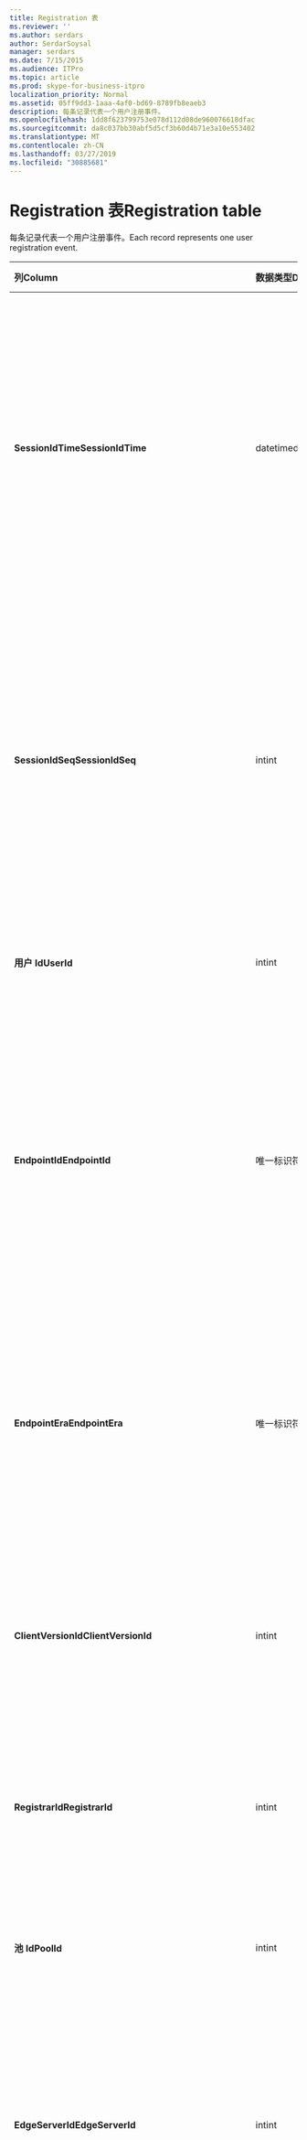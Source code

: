 ```yaml
---
title: Registration 表
ms.reviewer: ''
ms.author: serdars
author: SerdarSoysal
manager: serdars
ms.date: 7/15/2015
ms.audience: ITPro
ms.topic: article
ms.prod: skype-for-business-itpro
localization_priority: Normal
ms.assetid: 05ff9dd3-1aaa-4af0-bd69-8789fb8eaeb3
description: 每条记录代表一个用户注册事件。
ms.openlocfilehash: 1dd8f623799753e078d112d08de960076618dfac
ms.sourcegitcommit: da8c037bb30abf5d5cf3b60d4b71e3a10e553402
ms.translationtype: MT
ms.contentlocale: zh-CN
ms.lasthandoff: 03/27/2019
ms.locfileid: "30885681"
---
```

# <a name="registration-table"></a><span data-ttu-id="6cc78-103">Registration 表</span><span class="sxs-lookup"><span data-stu-id="6cc78-103">Registration table</span></span>
 
<span data-ttu-id="6cc78-104">每条记录代表一个用户注册事件。</span><span class="sxs-lookup"><span data-stu-id="6cc78-104">Each record represents one user registration event.</span></span>
  
|<span data-ttu-id="6cc78-105">**列**</span><span class="sxs-lookup"><span data-stu-id="6cc78-105">**Column**</span></span>|<span data-ttu-id="6cc78-106">**数据类型**</span><span class="sxs-lookup"><span data-stu-id="6cc78-106">**Data Type**</span></span>|<span data-ttu-id="6cc78-107">**键/索引**</span><span class="sxs-lookup"><span data-stu-id="6cc78-107">**Key/Index**</span></span>|<span data-ttu-id="6cc78-108">**详细信息**</span><span class="sxs-lookup"><span data-stu-id="6cc78-108">**Details**</span></span>|
|:-----|:-----|:-----|:-----|
|<span data-ttu-id="6cc78-109">**SessionIdTime**</span><span class="sxs-lookup"><span data-stu-id="6cc78-109">**SessionIdTime**</span></span> <br/> |<span data-ttu-id="6cc78-110">datetime</span><span class="sxs-lookup"><span data-stu-id="6cc78-110">datetime</span></span>  <br/> |<span data-ttu-id="6cc78-111">主、 外</span><span class="sxs-lookup"><span data-stu-id="6cc78-111">Primary, Foreign</span></span>  <br/> |<span data-ttu-id="6cc78-112">会话请求的时间。</span><span class="sxs-lookup"><span data-stu-id="6cc78-112">Time of session request.</span></span> <span data-ttu-id="6cc78-113">与**SessionIdSeq**结合使用，来唯一地标识会话。</span><span class="sxs-lookup"><span data-stu-id="6cc78-113">Used in conjunction with **SessionIdSeq** to uniquely identify a session.</span></span> <span data-ttu-id="6cc78-114">[Dialogs 表中的业务服务器 2015 Skype](dialogs.md)的详细信息，请参阅。</span><span class="sxs-lookup"><span data-stu-id="6cc78-114">See the [Dialogs table in Skype for Business Server 2015](dialogs.md) for more information.</span></span> <br/> |
|<span data-ttu-id="6cc78-115">**SessionIdSeq**</span><span class="sxs-lookup"><span data-stu-id="6cc78-115">**SessionIdSeq**</span></span> <br/> |<span data-ttu-id="6cc78-116">int</span><span class="sxs-lookup"><span data-stu-id="6cc78-116">int</span></span>  <br/> |<span data-ttu-id="6cc78-117">主、 外</span><span class="sxs-lookup"><span data-stu-id="6cc78-117">Primary, Foreign</span></span>  <br/> |<span data-ttu-id="6cc78-118">标识会话的 ID 号。</span><span class="sxs-lookup"><span data-stu-id="6cc78-118">ID number to identify the session.</span></span> <span data-ttu-id="6cc78-119">与**SessionIdTime**结合使用，来唯一地标识会话。</span><span class="sxs-lookup"><span data-stu-id="6cc78-119">Used in conjunction with **SessionIdTime** to uniquely identify a session.</span></span> <span data-ttu-id="6cc78-120">[Dialogs 表中的业务服务器 2015 Skype](dialogs.md)的详细信息，请参阅。</span><span class="sxs-lookup"><span data-stu-id="6cc78-120">See the [Dialogs table in Skype for Business Server 2015](dialogs.md) for more information.</span></span> <br/> |
|<span data-ttu-id="6cc78-121">**用户 Id**</span><span class="sxs-lookup"><span data-stu-id="6cc78-121">**UserId**</span></span> <br/> |<span data-ttu-id="6cc78-122">int</span><span class="sxs-lookup"><span data-stu-id="6cc78-122">int</span></span>  <br/> |<span data-ttu-id="6cc78-123">外</span><span class="sxs-lookup"><span data-stu-id="6cc78-123">Foreign</span></span>  <br/> |<span data-ttu-id="6cc78-124">用户 id。</span><span class="sxs-lookup"><span data-stu-id="6cc78-124">The user ID.</span></span> <span data-ttu-id="6cc78-125">请参阅[用户表](users.md)的详细信息。</span><span class="sxs-lookup"><span data-stu-id="6cc78-125">See the [Users table](users.md) for more information.</span></span> <br/> |
|<span data-ttu-id="6cc78-126">**EndpointId**</span><span class="sxs-lookup"><span data-stu-id="6cc78-126">**EndpointId**</span></span> <br/> |<span data-ttu-id="6cc78-127">唯一标识符</span><span class="sxs-lookup"><span data-stu-id="6cc78-127">uniqueidentifier</span></span>  <br/> ||<span data-ttu-id="6cc78-128">要确定注册终结点的 GUID。</span><span class="sxs-lookup"><span data-stu-id="6cc78-128">A GUID to identify a registration endpoint.</span></span> <span data-ttu-id="6cc78-129">来自同一台计算机的同一用户的注册事件通常将具有相同的终结点 id。</span><span class="sxs-lookup"><span data-stu-id="6cc78-129">Usually the register event from the same computer of the same user will have the same endpoint ID.</span></span> <span data-ttu-id="6cc78-130">不同的计算机具有不同的终结点 id。</span><span class="sxs-lookup"><span data-stu-id="6cc78-130">Different machines have a different endpoint ID.</span></span>  <br/> |
|<span data-ttu-id="6cc78-131">**EndpointEra**</span><span class="sxs-lookup"><span data-stu-id="6cc78-131">**EndpointEra**</span></span> <br/> |<span data-ttu-id="6cc78-132">唯一标识符</span><span class="sxs-lookup"><span data-stu-id="6cc78-132">uniqueIdentifier</span></span>  <br/> ||<span data-ttu-id="6cc78-133">ID 用于区分涉及同一用户和同一终结点的注册。</span><span class="sxs-lookup"><span data-stu-id="6cc78-133">ID used to differentiate registrations that involve the same user and the same endpoint.</span></span>  <br/> <span data-ttu-id="6cc78-134">此字段是在 Microsoft Lync Server 2013 中引入的。</span><span class="sxs-lookup"><span data-stu-id="6cc78-134">This field was introduced in Microsoft Lync Server 2013.</span></span>  <br/> |
|<span data-ttu-id="6cc78-135">**ClientVersionId**</span><span class="sxs-lookup"><span data-stu-id="6cc78-135">**ClientVersionId**</span></span> <br/> |<span data-ttu-id="6cc78-136">int</span><span class="sxs-lookup"><span data-stu-id="6cc78-136">int</span></span>  <br/> |<span data-ttu-id="6cc78-137">外</span><span class="sxs-lookup"><span data-stu-id="6cc78-137">Foreign</span></span>  <br/> |<span data-ttu-id="6cc78-138">当前用户的客户端版本。</span><span class="sxs-lookup"><span data-stu-id="6cc78-138">Client version of current user.</span></span> <span data-ttu-id="6cc78-139">请参阅[ClientVersions 表中的业务服务器 2015 Skype](clientversions.md)的详细信息。</span><span class="sxs-lookup"><span data-stu-id="6cc78-139">See the [ClientVersions table in Skype for Business Server 2015](clientversions.md) for more information.</span></span> <br/> |
|<span data-ttu-id="6cc78-140">**RegistrarId**</span><span class="sxs-lookup"><span data-stu-id="6cc78-140">**RegistrarId**</span></span> <br/> |<span data-ttu-id="6cc78-141">int</span><span class="sxs-lookup"><span data-stu-id="6cc78-141">int</span></span>  <br/> |<span data-ttu-id="6cc78-142">外</span><span class="sxs-lookup"><span data-stu-id="6cc78-142">Foreign</span></span>  <br/> |<span data-ttu-id="6cc78-143">用于注册的注册器服务器的 ID。</span><span class="sxs-lookup"><span data-stu-id="6cc78-143">ID of the Registrar Server used for registration.</span></span> <span data-ttu-id="6cc78-144">请参阅[服务器表](servers.md)的详细信息。</span><span class="sxs-lookup"><span data-stu-id="6cc78-144">See the [Servers table](servers.md) for more information.</span></span> <br/> |
|<span data-ttu-id="6cc78-145">**池 Id**</span><span class="sxs-lookup"><span data-stu-id="6cc78-145">**PoolId**</span></span> <br/> |<span data-ttu-id="6cc78-146">int</span><span class="sxs-lookup"><span data-stu-id="6cc78-146">int</span></span>  <br/> |<span data-ttu-id="6cc78-147">外</span><span class="sxs-lookup"><span data-stu-id="6cc78-147">Foreign</span></span>  <br/> |<span data-ttu-id="6cc78-148">在其中已捕获会话的池的 ID。</span><span class="sxs-lookup"><span data-stu-id="6cc78-148">ID of the pool in which the session was captured.</span></span> <span data-ttu-id="6cc78-149">请参阅[Pools 表](pools.md)的详细信息。</span><span class="sxs-lookup"><span data-stu-id="6cc78-149">See the [Pools table](pools.md) for more information.</span></span> <br/> |
|<span data-ttu-id="6cc78-150">**EdgeServerId**</span><span class="sxs-lookup"><span data-stu-id="6cc78-150">**EdgeServerId**</span></span> <br/> |<span data-ttu-id="6cc78-151">int</span><span class="sxs-lookup"><span data-stu-id="6cc78-151">int</span></span>  <br/> |<span data-ttu-id="6cc78-152">外</span><span class="sxs-lookup"><span data-stu-id="6cc78-152">Foreign</span></span>  <br/> |<span data-ttu-id="6cc78-153">将边缘服务器注册。</span><span class="sxs-lookup"><span data-stu-id="6cc78-153">Edge Server the registration is going through.</span></span> <span data-ttu-id="6cc78-154">请参阅[EdgeServers 表中的业务服务器 2015 Skype](edgeservers.md)的详细信息。</span><span class="sxs-lookup"><span data-stu-id="6cc78-154">See the [EdgeServers table in Skype for Business Server 2015](edgeservers.md) for more information.</span></span> <br/> |
|<span data-ttu-id="6cc78-155">**IsInternal**</span><span class="sxs-lookup"><span data-stu-id="6cc78-155">**IsInternal**</span></span> <br/> |<span data-ttu-id="6cc78-156">位</span><span class="sxs-lookup"><span data-stu-id="6cc78-156">Bit</span></span>  <br/> ||<span data-ttu-id="6cc78-157">是否用户登录从内部或不。</span><span class="sxs-lookup"><span data-stu-id="6cc78-157">Whether the user is logged on from internal or not.</span></span>  <br/> |
|<span data-ttu-id="6cc78-158">**IsUserServiceAvailable**</span><span class="sxs-lookup"><span data-stu-id="6cc78-158">**IsUserServiceAvailable**</span></span> <br/> |<span data-ttu-id="6cc78-159">bit</span><span class="sxs-lookup"><span data-stu-id="6cc78-159">bit</span></span>  <br/> ||<span data-ttu-id="6cc78-160">UserService 是否可用。</span><span class="sxs-lookup"><span data-stu-id="6cc78-160">Whether the UserService is available or not.</span></span>  <br/> |
|<span data-ttu-id="6cc78-161">**IsPrimaryRegistrar**</span><span class="sxs-lookup"><span data-stu-id="6cc78-161">**IsPrimaryRegistrar**</span></span> <br/> |<span data-ttu-id="6cc78-162">bit</span><span class="sxs-lookup"><span data-stu-id="6cc78-162">bit</span></span>  <br/> ||<span data-ttu-id="6cc78-163">是否注册到主注册器或不。</span><span class="sxs-lookup"><span data-stu-id="6cc78-163">Whether register to the primary Registrar or not.</span></span>  <br/> |
|<span data-ttu-id="6cc78-164">**IsPrimaryRegistrarCentral**</span><span class="sxs-lookup"><span data-stu-id="6cc78-164">**IsPrimaryRegistrarCentral**</span></span> <br/> |<span data-ttu-id="6cc78-165">bit</span><span class="sxs-lookup"><span data-stu-id="6cc78-165">bit</span></span>  <br/> ||<span data-ttu-id="6cc78-166">指示用户与 survivable branch appliance 注册。</span><span class="sxs-lookup"><span data-stu-id="6cc78-166">Indicates whether or not the user is registered with a survivable branch appliance.</span></span>  <br/> <span data-ttu-id="6cc78-167">此字段是在 Microsoft Lync Server 2013 中引入的。</span><span class="sxs-lookup"><span data-stu-id="6cc78-167">This field was introduced in Microsoft Lync Server 2013.</span></span>  <br/> |
|<span data-ttu-id="6cc78-168">**RegisterTime**</span><span class="sxs-lookup"><span data-stu-id="6cc78-168">**RegisterTime**</span></span> <br/> |<span data-ttu-id="6cc78-169">datetime</span><span class="sxs-lookup"><span data-stu-id="6cc78-169">datetime</span></span>  <br/> ||<span data-ttu-id="6cc78-170">注册时间。</span><span class="sxs-lookup"><span data-stu-id="6cc78-170">Registration time.</span></span>  <br/> |
|<span data-ttu-id="6cc78-171">**DeRegisterTime**</span><span class="sxs-lookup"><span data-stu-id="6cc78-171">**DeRegisterTime**</span></span> <br/> |<span data-ttu-id="6cc78-172">datetime</span><span class="sxs-lookup"><span data-stu-id="6cc78-172">datetime</span></span>  <br/> ||<span data-ttu-id="6cc78-173">注销时间。</span><span class="sxs-lookup"><span data-stu-id="6cc78-173">De-Registration time.</span></span>  <br/> |
|<span data-ttu-id="6cc78-174">**ResponseCode**</span><span class="sxs-lookup"><span data-stu-id="6cc78-174">**ResponseCode**</span></span> <br/> |<span data-ttu-id="6cc78-175">int</span><span class="sxs-lookup"><span data-stu-id="6cc78-175">int</span></span>  <br/> ||<span data-ttu-id="6cc78-176">注册请求的响应代码。</span><span class="sxs-lookup"><span data-stu-id="6cc78-176">Response code of the register request.</span></span>  <br/> |
|<span data-ttu-id="6cc78-177">**DiagnosticId**</span><span class="sxs-lookup"><span data-stu-id="6cc78-177">**DiagnosticId**</span></span> <br/> |<span data-ttu-id="6cc78-178">int</span><span class="sxs-lookup"><span data-stu-id="6cc78-178">int</span></span>  <br/> ||<span data-ttu-id="6cc78-179">注册请求的诊断 ID。</span><span class="sxs-lookup"><span data-stu-id="6cc78-179">Diagnostic ID of the register request.</span></span> <span data-ttu-id="6cc78-180">这表明该诊断信息类型。</span><span class="sxs-lookup"><span data-stu-id="6cc78-180">This indicates that diagnostic information type.</span></span>  <br/> |
|<span data-ttu-id="6cc78-181">**DeviceId**</span><span class="sxs-lookup"><span data-stu-id="6cc78-181">**DeviceId**</span></span> <br/> |<span data-ttu-id="6cc78-182">int</span><span class="sxs-lookup"><span data-stu-id="6cc78-182">int</span></span>  <br/> |<span data-ttu-id="6cc78-183">外</span><span class="sxs-lookup"><span data-stu-id="6cc78-183">Foreign</span></span>  <br/> |<span data-ttu-id="6cc78-184">注册请求来自设备。</span><span class="sxs-lookup"><span data-stu-id="6cc78-184">The device that the register request is coming from.</span></span> <span data-ttu-id="6cc78-185">请参阅[设备表中的业务服务器 2015 Skype](devices.md)的详细信息。</span><span class="sxs-lookup"><span data-stu-id="6cc78-185">See the [Devices table in Skype for Business Server 2015](devices.md) for more information.</span></span> <br/> |
|<span data-ttu-id="6cc78-186">**DeRegisterTypeId**</span><span class="sxs-lookup"><span data-stu-id="6cc78-186">**DeRegisterTypeId**</span></span> <br/> |<span data-ttu-id="6cc78-187">tinyint</span><span class="sxs-lookup"><span data-stu-id="6cc78-187">tinyint</span></span>  <br/> |<span data-ttu-id="6cc78-188">外</span><span class="sxs-lookup"><span data-stu-id="6cc78-188">Foreign</span></span>  <br/> |<span data-ttu-id="6cc78-189">De-register，例如启动的用户、 注册过期、 客户端故障，等原因。</span><span class="sxs-lookup"><span data-stu-id="6cc78-189">The reason of de-register, such as 'user initiated', 'registration expired', 'client fail', and more.</span></span> <span data-ttu-id="6cc78-190">请参阅[DeRegisterType 表中的业务服务器 2015 Skype](deregistertype.md)的详细信息。</span><span class="sxs-lookup"><span data-stu-id="6cc78-190">See the [DeRegisterType table in Skype for Business Server 2015](deregistertype.md) for more information.</span></span> <br/> |
|<span data-ttu-id="6cc78-191">**IPAddress**</span><span class="sxs-lookup"><span data-stu-id="6cc78-191">**IPAddress**</span></span> <br/> |<span data-ttu-id="6cc78-192">nvarchar(256)</span><span class="sxs-lookup"><span data-stu-id="6cc78-192">nvarchar(256)</span></span>  <br/> ||<span data-ttu-id="6cc78-193">用户注册的终结点的 IP 地址。</span><span class="sxs-lookup"><span data-stu-id="6cc78-193">IP address of the endpoint the user registered with.</span></span> <span data-ttu-id="6cc78-194">这可以是 IPv4 地址或 IPv6 地址。</span><span class="sxs-lookup"><span data-stu-id="6cc78-194">This can be an IPv4 address or an IPv6 address.</span></span>  <br/> <span data-ttu-id="6cc78-195">此字段是在 Microsoft Lync Server 2013 中引入的。</span><span class="sxs-lookup"><span data-stu-id="6cc78-195">This field was introduced in Microsoft Lync Server 2013.</span></span>  <br/> |
|<span data-ttu-id="6cc78-196">**LastModifiedTime**</span><span class="sxs-lookup"><span data-stu-id="6cc78-196">**LastModifiedTime**</span></span> <br/> |<span data-ttu-id="6cc78-197">Datetime</span><span class="sxs-lookup"><span data-stu-id="6cc78-197">Datetime</span></span>  <br/> ||<span data-ttu-id="6cc78-198">供监控服务内部使用。</span><span class="sxs-lookup"><span data-stu-id="6cc78-198">For internal use by the Monitoring service.</span></span>  <br/> <span data-ttu-id="6cc78-199">为业务服务器 2015年在 Skype 引入了此字段。</span><span class="sxs-lookup"><span data-stu-id="6cc78-199">This field was introduced in Skype for Business Server 2015.</span></span>  <br/> |
   

